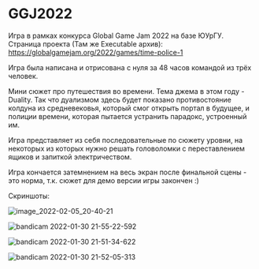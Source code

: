 # GGJ2022
Игра в рамках конкурса Global Game Jam 2022 на базе ЮУрГУ.
Страница проекта (Там же Executable архив): https://globalgamejam.org/2022/games/time-police-1

Игра была написана и отрисована с нуля за 48 часов командой из трёх человек.

Мини сюжет про путешествия во времени. Тема джема в этом году - Duality. Так что дуализмом здесь будет показано противостояние колдуна из средневековья, который смог открыть портал в будущее, и полиции времени, которая пытается устранить парадокс, устроенный им.

Игра представляет из себя последовательные по сюжету уровни, на некоторых из которых нужно решать головоломки с переставлением ящиков и запиткой электричеством.

Игра кончается затемнением на весь экран после финальной сцены - это норма, т.к. сюжет для демо версии игры закончен :)

Скриншоты:

![image_2022-02-05_20-40-21](https://user-images.githubusercontent.com/32222793/152648572-17681fc8-f859-4c22-b4d9-af2270e8623d.png)

![bandicam 2022-01-30 21-55-22-592](https://user-images.githubusercontent.com/32222793/152648578-067214df-fab8-486d-bd49-141a2bdac44e.jpg)

![bandicam 2022-01-30 21-51-34-622](https://user-images.githubusercontent.com/32222793/152648581-10fd60de-b5f3-4480-920c-784e3cb1625a.jpg)

![bandicam 2022-01-30 21-52-05-313](https://user-images.githubusercontent.com/32222793/152648590-857122cb-bcbb-4044-9171-19849f3ffcd8.jpg)
